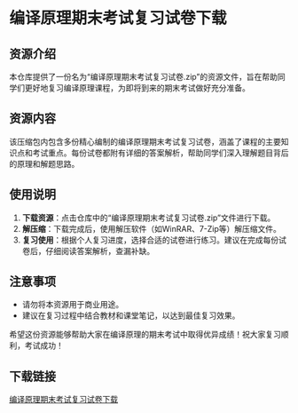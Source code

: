 # 编译原理期末考试复习试卷下载

## 资源介绍

本仓库提供了一份名为“编译原理期末考试复习试卷.zip”的资源文件，旨在帮助同学们更好地复习编译原理课程，为即将到来的期末考试做好充分准备。

## 资源内容

该压缩包内包含多份精心编制的编译原理期末考试复习试卷，涵盖了课程的主要知识点和考试重点。每份试卷都附有详细的答案解析，帮助同学们深入理解题目背后的原理和解题思路。

## 使用说明

1. **下载资源**：点击仓库中的“编译原理期末考试复习试卷.zip”文件进行下载。
2. **解压缩**：下载完成后，使用解压软件（如WinRAR、7-Zip等）解压缩文件。
3. **复习使用**：根据个人复习进度，选择合适的试卷进行练习。建议在完成每份试卷后，仔细阅读答案解析，查漏补缺。

## 注意事项

- 请勿将本资源用于商业用途。
- 建议在复习过程中结合教材和课堂笔记，以达到最佳复习效果。

希望这份资源能够帮助大家在编译原理的期末考试中取得优异成绩！祝大家复习顺利，考试成功！

## 下载链接

[编译原理期末考试复习试卷下载](https://pan.quark.cn/s/6da3defd3aa1)